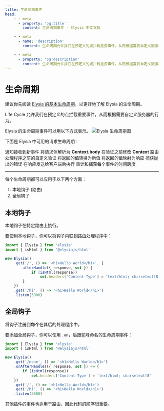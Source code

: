 ```yaml
---
title: 生命周期事件
head:
    - - meta
      - property: 'og:title'
        content: 生命周期事件 - Elysia 中文文档

    - - meta
      - name: 'description'
        content: 生命周期允许我们在预定义的点拦截重要事件，从而根据需要自定义服务器的行为。

    - - meta
      - property: 'og:description'
        content: 生命周期允许我们在预定义的点拦截重要事件，从而根据需要自定义服务器的行为。
---
```


<script setup>
    import Card from '../../components/nearl/card.vue'
    import Deck from '../../components/nearl/card-deck.vue'
</script>

# 生命周期

建议你先阅读 [Elysia 的基本生命周期](/essential/life-cycle)，以更好地了解 Elysia 的生命周期。

Life Cycle 允许我们在预定义的点拦截重要事件，从而根据需要自定义服务器的行为。

Elysia 的生命周期事件可以用以下方式表示。
![Elysia 生命周期图](/assets/lifecycle.webp)

下面是 Elysia 中可用的请求生命周期：

<Deck>
    <Card title="Request" href="request">
        通知接收到新事件
    </Card>
    <Card title="Parse" href="parse">
        将请求体解析为 <b>Context.body</b>
    </Card>
    <Card title="Transform" href="transform">
        在验证之前修改 <b>Context</b>
    </Card>
    <Card title="Before Handle" href="before-handle">
        路由处理程序之前的自定义验证
    </Card>
    <Card title="After Handle" href="after-handle">
        将返回的值转换为新值
    </Card>
    <Card title="Map Response" href="on-error">
        将返回的值映射为响应
    </Card>
    <Card title="On Error" href="on-error">
        捕获抛出的错误
    </Card>
    <Card title="On Response" href="on-response">
        在响应发送给客户端后执行
    </Card>
    <Card title="Trace" href="trace">
        审计和捕获每个事件的时间跨度
    </Card>
</Deck>

---

每个生命周期都可以应用于以下两个方面：

1. 本地钩子 (路由)
2. 全局钩子

## 本地钩子

本地钩子在特定路由上执行。

要使用本地钩子，你可以将钩子内联到路由处理程序中：

```typescript twoslash
import { Elysia } from 'elysia'
import { isHtml } from '@elysiajs/html'

new Elysia()
    .get('/', () => '<h1>Hello World</h1>', {
        afterHandle({ response, set }) {
            if (isHtml(response))
                set.headers['Content-Type'] = 'text/html; charset=utf8'
        }
    })
    .get('/hi', () => '<h1>Hello World</h1>')
    .listen(3000)
```

## 全局钩子

将钩子注册到**每个**在其后的处理程序中。

要添加全局钩子，你可以使用 `.on`，后跟驼峰命名的生命周期事件：

```typescript twoslash
import { Elysia } from 'elysia'
import { isHtml } from '@elysiajs/html'

new Elysia()
    .get('/none', () => '<h1>Hello World</h1>')
    .onAfterHandle(({ response, set }) => {
        if (isHtml(response))
            set.headers['Content-Type'] = 'text/html; charset=utf8'
    })
    .get('/', () => '<h1>Hello World</h1>')
    .get('/hi', () => '<h1>Hello World</h1>')
    .listen(3000)
```

其他插件的事件也适用于路由，因此代码的顺序很重要。
